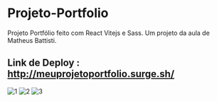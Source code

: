 # Projeto-Portfolio

Projeto Portfólio feito com React Vitejs e Sass. Um projeto da aula de Matheus Battisti.

## Link de Deploy : http://meuprojetoportfolio.surge.sh/

![1](https://user-images.githubusercontent.com/102266417/209726199-647acb54-af7e-4c9e-9f8e-da02ea11f105.png)
![2](https://user-images.githubusercontent.com/102266417/209726201-5ae53e57-a654-4ac9-bac6-445d74040cbf.png)
![3](https://user-images.githubusercontent.com/102266417/209726345-07fe1a06-a668-4615-a997-dfe81d0cd345.png)
